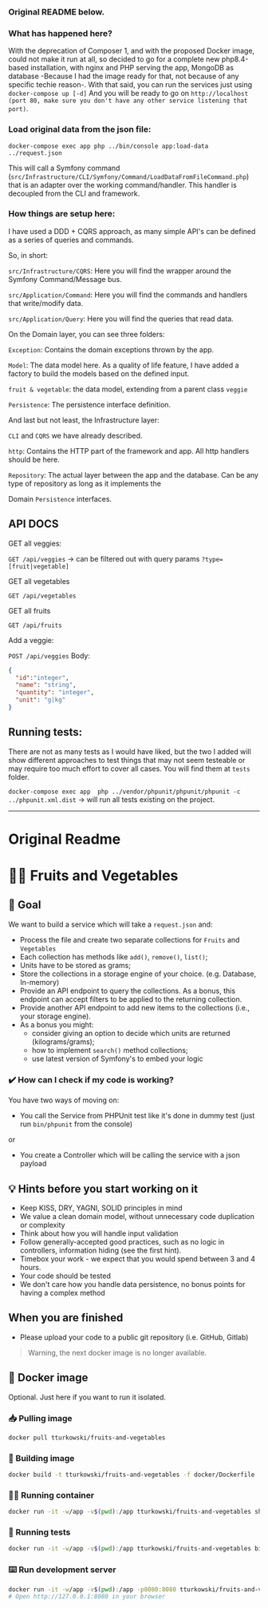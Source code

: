 ### Original README below.

### What has happened here?
With the deprecation of Composer 1, and with the proposed Docker image, could not make it run at all, so decided to go for a 
complete new php8.4-based installation, with nginx and PHP serving the app, MongoDB as database -Because I had the image 
ready for that, not because of any specific techie reason-. With that said, you can run the services just using `docker-compose up [-d]`
And you will be ready to go on `http://localhost (port 80, make sure you don't have any other service listening that port)`.

### Load original data from the json file:
`docker-compose exec app php ../bin/console app:load-data ../request.json`

This will call a Symfony command (`src/Infrastructure/CLI/Symfony/Command/LoadDataFromFileCommand.php`) that is an adapter
over the working command/handler. This handler is decoupled from the CLI and framework.

### How things are setup here:
I have used a DDD + CQRS approach, as many simple API's can be defined as a series of queries and commands.

So, in short:

`src/Infrastructure/CQRS`: Here you will find the wrapper around the Symfony Command/Message bus.

`src/Application/Command`: Here you will find the commands and handlers that write/modify data.

`src/Application/Query`: Here you will find the queries that read data.

On the Domain layer, you can see three folders:

`Exception`: Contains the domain exceptions thrown by the app.

`Model`: The data model here. As a quality of life feature, I have added a factory to build the models based on the defined input.

  `fruit & vegetable`: the data model, extending from a parent class `veggie`

`Persistence`: The persistence interface definition.

And last but not least, the Infrastructure layer:

`CLI` and `CQRS` we have already described.

`http`: Contains the HTTP part of the framework and app. All http handlers should be here.

`Repository`: The actual layer between the app and the database. Can be any type of repository as long as it implements the

Domain `Persistence` interfaces.

## API DOCS
GET all veggies:

`GET /api/veggies` -> can be filtered out with query params `?type=[fruit|vegetable]`

GET all vegetables

`GET /api/vegetables`

GET all fruits

`GET /api/fruits`

Add a veggie:

`POST /api/veggies`
Body:

```json
{
  "id":"integer",
  "name": "string",
  "quantity": "integer",
  "unit": "g|kg"
}
```

## Running tests:
There are not as many tests as I would have liked, but the two I added will show different approaches to test things that may 
not seem testeable or may require too much effort to cover all cases. You will find them at `tests` folder.

`docker-compose exec app  php ../vendor/phpunit/phpunit/phpunit -c ../phpunit.xml.dist` -> will run all tests existing on the project.

----

# Original Readme

# 🍎🥕 Fruits and Vegetables

## 🎯 Goal
We want to build a service which will take a `request.json` and:
* Process the file and create two separate collections for `Fruits` and `Vegetables`
* Each collection has methods like `add()`, `remove()`, `list()`;
* Units have to be stored as grams;
* Store the collections in a storage engine of your choice. (e.g. Database, In-memory)
* Provide an API endpoint to query the collections. As a bonus, this endpoint can accept filters to be applied to the returning collection.
* Provide another API endpoint to add new items to the collections (i.e., your storage engine).
* As a bonus you might:
  * consider giving an option to decide which units are returned (kilograms/grams);
  * how to implement `search()` method collections;
  * use latest version of Symfony's to embed your logic 

### ✔️ How can I check if my code is working?
You have two ways of moving on:
* You call the Service from PHPUnit test like it's done in dummy test (just run `bin/phpunit` from the console)

or

* You create a Controller which will be calling the service with a json payload

## 💡 Hints before you start working on it
* Keep KISS, DRY, YAGNI, SOLID principles in mind
* We value a clean domain model, without unnecessary code duplication or complexity
* Think about how you will handle input validation
* Follow generally-accepted good practices, such as no logic in controllers, information hiding (see the first hint).
* Timebox your work - we expect that you would spend between 3 and 4 hours.
* Your code should be tested
* We don't care how you handle data persistence, no bonus points for having a complex method

## When you are finished
* Please upload your code to a public git repository (i.e. GitHub, Gitlab)

> Warning, the next docker image is no longer available.
## 🐳 Docker image
Optional. Just here if you want to run it isolated.

### 📥 Pulling image
```bash
docker pull tturkowski/fruits-and-vegetables
```

### 🧱 Building image
```bash
docker build -t tturkowski/fruits-and-vegetables -f docker/Dockerfile .
```

### 🏃‍♂️ Running container
```bash
docker run -it -w/app -v$(pwd):/app tturkowski/fruits-and-vegetables sh 
```

### 🛂 Running tests
```bash
docker run -it -w/app -v$(pwd):/app tturkowski/fruits-and-vegetables bin/phpunit
```

### ⌨️ Run development server
```bash
docker run -it -w/app -v$(pwd):/app -p8080:8080 tturkowski/fruits-and-vegetables php -S 0.0.0.0:8080 -t /app/public
# Open http://127.0.0.1:8080 in your browser
```
